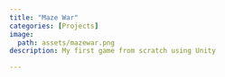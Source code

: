 ```yaml
---
title: "Maze War"
categories: [Projects]
image: 
  path: assets/mazewar.png
description: My first game from scratch using Unity

---
```

